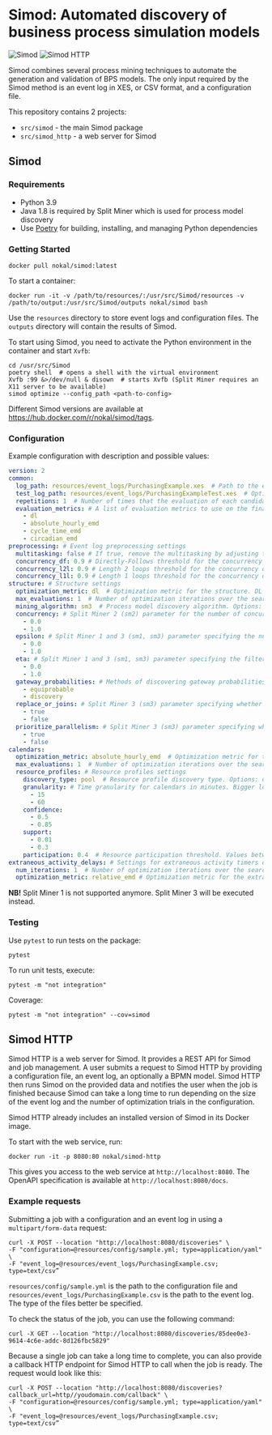 # Simod: Automated discovery of business process simulation models

![Simod](https://github.com/AutomatedProcessImprovement/Simod/actions/workflows/simod.yml/badge.svg)
![Simod HTTP](https://github.com/AutomatedProcessImprovement/Simod/actions/workflows/simod_http.yml/badge.svg)

Simod combines several process mining techniques to automate the generation and validation of BPS models. The only input required by the Simod method is an event log in XES, or CSV format, and a configuration file.

This repository contains 2 projects:

- `src/simod` - the main Simod package
- `src/simod_http` - a web server for Simod

## Simod

### Requirements

- Python 3.9
- Java 1.8 is required by Split Miner which is used for process model discovery
- Use [Poetry](https://python-poetry.org/) for building, installing, and managing Python dependencies

### Getting Started

```shell
docker pull nokal/simod:latest
```

To start a container:

```shell
docker run -it -v /path/to/resources/:/usr/src/Simod/resources -v /path/to/output:/usr/src/Simod/outputs nokal/simod bash
```

Use the `resources` directory to store event logs and configuration files. The `outputs` directory will contain the results of Simod. 

To start using Simod, you need to activate the Python environment in the container and start `Xvfb`:

```shell
cd /usr/src/Simod
poetry shell  # opens a shell with the virtual environment
Xvfb :99 &>/dev/null & disown  # starts Xvfb (Split Miner requires an X11 server to be available)
simod optimize --config_path <path-to-config>
```

Different Simod versions are available at https://hub.docker.com/r/nokal/simod/tags.

### Configuration

Example configuration with description and possible values:

```yaml
version: 2
common:
  log_path: resources/event_logs/PurchasingExample.xes  # Path to the event log in XES or CSV format
  test_log_path: resources/event_logs/PurchasingExampleTest.xes  # Optional: Path to the test event log in XES or CSV format
  repetitions: 1  # Number of times that the evaluation of each candidate is run (included the final model) during the optimization. The evaluation metric of the candidate is the average of it's repetitions evaluations.
  evaluation_metrics: # A list of evaluation metrics to use on the final model
    - dl
    - absolute_hourly_emd
    - cycle_time_emd
    - circadian_emd
preprocessing: # Event log preprocessing settings
  multitasking: false # If true, remove the multitasking by adjusting the timestamps (start/end) of those activities being executed at the same time by the same resource.
  concurrency_df: 0.9 # Directly-Follows threshold for the concurrency oracle.
  concurrency_l2l: 0.9 # Length 2 loops threshold for the concurrency oracle.
  concurrency_l1l: 0.9 # Length 1 loops threshold for the concurrency oracle.
structure: # Structure settings
  optimization_metric: dl  # Optimization metric for the structure. DL or N_GRAM_DISTANCE
  max_evaluations: 1  # Number of optimization iterations over the search space. Values between 1 and 50
  mining_algorithm: sm3  # Process model discovery algorithm. Options: sm1, sm2, sm3 (recommended)
  concurrency: # Split Miner 2 (sm2) parameter for the number of concurrent relations between events to be captured. Values between 0.0 and 1.0
    - 0.0
    - 1.0
  epsilon: # Split Miner 1 and 3 (sm1, sm3) parameter specifying the number of concurrent relations between events to be captured. Values between 0.0 and 1.0
    - 0.0
    - 1.0
  eta: # Split Miner 1 and 3 (sm1, sm3) parameter specifying the filter over the incoming and outgoing edges. Values between 0.0 and 1.0
    - 0.0
    - 1.0
  gateway_probabilities: # Methods of discovering gateway probabilities. Options: equiprobable, discovery
    - equiprobable
    - discovery
  replace_or_joins: # Split Miner 3 (sm3) parameter specifying whether to replace non-trivial OR joins or not. Options: true, false
    - true
    - false
  prioritize_parallelism: # Split Miner 3 (sm3) parameter specifying whether to prioritize parallelism over loops or not. Options: true, false
    - true
    - false
calendars:
  optimization_metric: absolute_hourly_emd  # Optimization metric for the calendars. Options: absolute_hourly_emd, cycle_time_emd, circadian_emd
  max_evaluations: 1  # Number of optimization iterations over the search space. Values between 1 and 50
  resource_profiles: # Resource profiles settings
    discovery_type: pool  # Resource profile discovery type. Options: differentiated, pool, undifferentiated
    granularity: # Time granularity for calendars in minutes. Bigger logs will benefit from smaller granularity
      - 15
      - 60
    confidence:
      - 0.5
      - 0.85
    support:
      - 0.01
      - 0.3
    participation: 0.4  # Resource participation threshold. Values between 0.0 and 1.0
extraneous_activity_delays: # Settings for extraneous activity timers discovery
  num_iterations: 1  # Number of optimization iterations over the search space. Values between 1 and 50
  optimization_metric: relative_emd # Optimization metric for the extraneous activity timers. Options: relative_emd, absolute_emd, circadian_emd, cycle_time
```

**NB!** Split Miner 1 is not supported anymore. Split Miner 3 will be executed instead.

### Testing

Use `pytest` to run tests on the package:

```shell
pytest
```

To run unit tests, execute:

```shell
pytest -m "not integration"
```

Coverage:

```shell
pytest -m "not integration" --cov=simod
```

## Simod HTTP

Simod HTTP is a web server for Simod. It provides a REST API for Simod and job management. A user submits a request to Simod HTTP by providing a configuration file, an event log, an optionally a BPMN model. Simod HTTP then runs Simod on the provided data and notifies the user when the job is finished because Simod can take a long time to run depending on the size of the event log and the number of optimization trials in the configuration.

Simod HTTP already includes an installed version of Simod in its Docker image. 

To start with the web service, run:

```shell
docker run -it -p 8080:80 nokal/simod-http
```

This gives you access to the web service at `http://localhost:8080`. The OpenAPI specification is available at `http://localhost:8080/docs`.

### Example requests

Submitting a job with a configuration and an event log in using a `multipart/form-data` request:

```shell
curl -X POST --location "http://localhost:8080/discoveries" \
-F "configuration=@resources/config/sample.yml; type=application/yaml" \
-F "event_log=@resources/event_logs/PurchasingExample.csv; type=text/csv”
```

`resources/config/sample.yml` is the path to the configuration file and `resources/event_logs/PurchasingExample.csv` is the path to the event log. The type of the files better be specified.

To check the status of the job, you can use the following command:

```shell
curl -X GET --location "http://localhost:8080/discoveries/85dee0e3-9614-4c6e-addc-8d126fbc5829"
```

Because a single job can take a long time to complete, you can also provide a callback HTTP endpoint for Simod HTTP to call when the job is ready. The request would look like this:

```shell
curl -X POST --location "http://localhost:8080/discoveries?callback_url=http//youdomain.com/callback" \
-F "configuration=@resources/config/sample.yml; type=application/yaml" \
-F "event_log=@resources/event_logs/PurchasingExample.csv; type=text/csv”
```